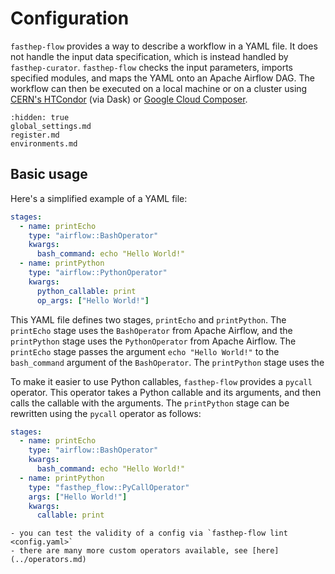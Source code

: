 # Configuration

`fasthep-flow` provides a way to describe a workflow in a YAML file. It does not
handle the input data specification, which is instead handled by
`fasthep-curator`. `fasthep-flow` checks the input parameters, imports specified
modules, and maps the YAML onto an Apache Airflow DAG. The workflow can then be
executed on a local machine or on a cluster using
[CERN's HTCondor](https://batchdocs.web.cern.ch/local/submit.html) (via Dask) or
[Google Cloud Composer](https://cloud.google.com/composer).

```{toctree}
:hidden: true
global_settings.md
register.md
environments.md
```

## Basic usage

Here's a simplified example of a YAML file:

```yaml
stages:
  - name: printEcho
    type: "airflow::BashOperator"
    kwargs:
      bash_command: echo "Hello World!"
  - name: printPython
    type: "airflow::PythonOperator"
    kwargs:
      python_callable: print
      op_args: ["Hello World!"]
```

This YAML file defines two stages, `printEcho` and `printPython`. The
`printEcho` stage uses the `BashOperator` from Apache Airflow, and the
`printPython` stage uses the `PythonOperator` from Apache Airflow. The
`printEcho` stage passes the argument `echo "Hello World!"` to the
`bash_command` argument of the `BashOperator`. The `printPython` stage uses the

To make it easier to use Python callables, `fasthep-flow` provides a `pycall`
operator. This operator takes a Python callable and its arguments, and then
calls the callable with the arguments. The `printPython` stage can be rewritten
using the `pycall` operator as follows:

```yaml
stages:
  - name: printEcho
    type: "airflow::BashOperator"
    kwargs:
      bash_command: echo "Hello World!"
  - name: printPython
    type: "fasthep_flow::PyCallOperator"
    args: ["Hello World!"]
    kwargs:
      callable: print
```

```{note}
- you can test the validity of a config via `fasthep-flow lint <config.yaml>`
- there are many more custom operators available, see [here](../operators.md)
```
